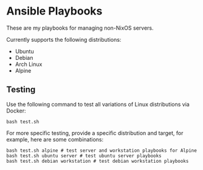 # Ansible Playbooks

These are my playbooks for managing non-NixOS servers.

Currently supports the following distributions:
- Ubuntu
- Debian
- Arch Linux
- Alpine

## Testing

Use the following command to test all variations of Linux distributions via Docker:

```
bash test.sh
```

For more specific testing, provide a specific distribution and target, for example, here are some combinations:

```
bash test.sh alpine # test server and workstation playbooks for Alpine
bash test.sh ubuntu server # test ubuntu server playbooks
bash test.sh debian workstation # test debian workstation playbooks
```
